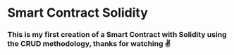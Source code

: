 # Smart Contract Solidity
### This is my first creation of a Smart Contract with Solidity using the CRUD methodology, thanks for watching ✌